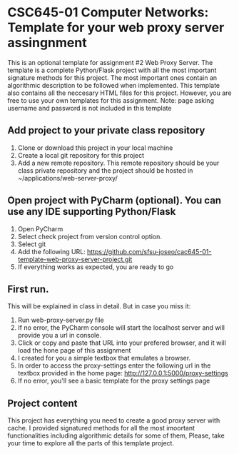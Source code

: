 # CSC645-01 Computer Networks: Template for your web proxy server assingnment
This is an optional template for assignment #2 Web Proxy Server. The template is a complete Python/Flask project with
all the most important signature methods for this project. The most important ones contain an algorithmic description
to be followed when implemented. This template also contains all the neccesary HTML files for this project. However, 
you are free to use your own templates for this assignment. Note: page asking username and password is not included in 
this template

## Add project to your private class repository
1. Clone or download this project in your local machine 
2. Create a local git repository for this project
3. Add a new remote repository. This remote repository should be your class private repository 
and the project should be hosted in ~/applications/web-server-proxy/ 

## Open project with PyCharm (optional). You can use any IDE supporting Python/Flask 
1. Open PyCharm
2. Select check project from version control option.
3. Select git
4. Add the following URL: https://github.com/sfsu-joseo/cac645-01-template-web-proxy-server-project.git 
5. If everything works as expected, you are ready to go

## First run. 
This will be explained in class in detail. But in case you miss it:
1. Run web-proxy-server.py file
2. If no error, the PyCharm console will start the localhost server and will provide you a url in console. 
3. Click or copy and paste that URL into your prefered browser, and it will load the hone page of this assignment
4. I created for you a simple textbox that emulates a browser. 
5. In order to access the proxy-settings enter the following url in the textbox provided in the home page: http://127.0.0.1:5000/proxy-settings
6. If no error, you'll see a basic template for the proxy settings page

## Project content
This project has everything you need to create a good proxy server with cache. I provided signatured methods for all the
most imoortant functionalities including algorithmic details for some of them, Please, take your time to explore all 
the parts of this template project. 

